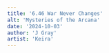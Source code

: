 ```yaml
---
title: '6.46 War Never Changes'
alt: 'Mysteries of the Arcana'
date: '2024-10-03'
author: 'J Gray'
artist: 'Keira'
---
```

